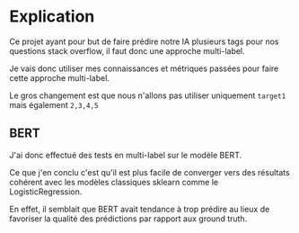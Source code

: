# Explication

Ce projet ayant pour but de faire prédire notre IA plusieurs tags pour nos questions stack overflow, il faut donc une approche multi-label.

Je vais donc utiliser mes connaissances et métriques passées pour faire cette approche multi-label.

Le gros changement est que nous n'allons pas utiliser uniquement `target1` mais également `2,3,4,5`

## BERT

J'ai donc effectué des tests en multi-label sur le modèle BERT.

Ce que j'en conclu c'est qu'il est plus facile de converger vers des résultats cohérent avec les modèles classiques sklearn comme le LogisticRegression.

En effet, il semblait que BERT avait tendance à trop prédire au lieux de favoriser la qualité des prédictions par rapport aux ground truth.
